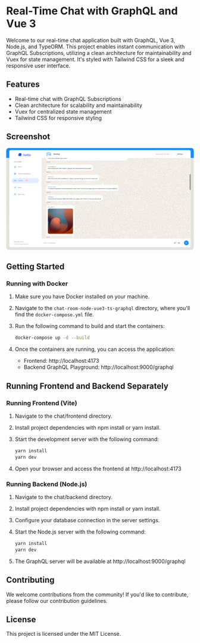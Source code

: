 # Real-Time Chat with GraphQL and Vue 3

Welcome to our real-time chat application built with GraphQL, Vue 3, Node.js, and TypeORM. This project enables instant communication with GraphQL Subscriptions, utilizing a clean architecture for maintainability and Vuex for state management. It's styled with Tailwind CSS for a sleek and responsive user interface.

## Features

- Real-time chat with GraphQL Subscriptions
- Clean architecture for scalability and maintainability
- Vuex for centralized state management
- Tailwind CSS for responsive styling

## Screenshot
![Captura de Pantalla](./screenshot.png)

## Getting Started

### Running with Docker

1. Make sure you have Docker installed on your machine.

2. Navigate to the `chat-room-node-vue3-ts-graphql` directory, where you'll find the `docker-compose.yml` file.

3. Run the following command to build and start the containers:

   ```bash
   docker-compose up -d --build
   ```

4. Once the containers are running, you can access the application:
   - Frontend: http://localhost:4173
   - Backend GraphQL Playground: http://localhost:9000/graphql

## Running Frontend and Backend Separately

### Running Frontend (Vite)
1. Navigate to the chat/frontend directory.
2. Install project dependencies with npm install or yarn install.
3. Start the development server with the following command:

   ```bash
   yarn install
   yarn dev
   ```
4. Open your browser and access the frontend at http://localhost:4173

### Running Backend (Node.js)
1. Navigate to the chat/backend directory.
2. Install project dependencies with npm install or yarn install.
3. Configure your database connection in the server settings.
4. Start the Node.js server with the following command:

   ```bash
   yarn install
   yarn dev
   ```
5. The GraphQL server will be available at http://localhost:9000/graphql

## Contributing
We welcome contributions from the community! If you'd like to contribute, please follow our contribution guidelines.

## License
This project is licensed under the MIT License.
